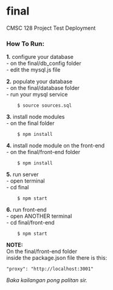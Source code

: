 # final
CMSC 128 Project Test Deployment

### How To Run:
**1.** configure your database  
	- on the final/db_config folder  
	- edit the mysql.js file  
	  
**2.** populate your database  
	- on the final/database folder  
	- run your mysql service   
```
	$ source sources.sql
```

**3.** install node modules  
	- on the final folder  
```
	$ npm install
```
**4.** install node module on the front-end  
	- on the final/front-end folder  
```
	$ npm install
```
**5.** run server  
	- open terminal  
	- cd final
	
```
	$ npm start
```

**6.** run front-end  
	- open ANOTHER terminal  
	- cd final/front-end  
	
```
	$ npm start
```  

**NOTE:**   
On the final/front-end folder  
  inside the package.json file there is this:  

	"proxy": "http://localhost:3001"  

*Baka kailangan pong palitan sir.*
